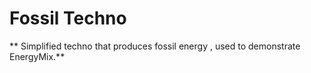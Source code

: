 # Fossil Techno

** Simplified techno that produces fossil energy , used to demonstrate EnergyMix.**


  

